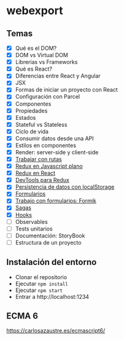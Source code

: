 # webexport

## Temas
- [x] Qué es el DOM?
- [x] DOM vs Virtual DOM
- [x] Librerias vs Frameworks
- [x] Qué es React?
- [x] Diferencias entre React y Angular
- [x] JSX
- [x] Formas de iniciar un proyecto con React
- [x] Configuración con Parcel
- [x] Componentes
- [x] Propiedades
- [x] Estados
- [x] Stateful vs Stateless
- [x] Ciclo de vida
- [x] Consumir datos desde una API
- [x] Estilos en componentes
- [x] Render: server-side y client-side
- [x] [Trabajar con rutas](https://github.com/matias89/webexport/commit/9f87a85d0f4c53b1b20ce10a950bde0e7930dd25)
- [x] [Redux en Javascript plano](https://github.com/matias89/webexport/blob/master/testRedux.html)
- [x] [Redux en React](https://github.com/matias89/webexport/commit/1097536575395cb19f6614528fdde9d70566af4c)
- [x] [DevTools para Redux](https://github.com/matias89/webexport/commit/4df0b71631ae5909d5652cdff870d92d0ea286c9)
- [x] [Persistencia de datos con localStorage](https://github.com/matias89/webexport/commit/635671f36d973152988444298a8ecde8395d348b)
- [x] [Formularios](https://github.com/matias89/webexport/commit/5cc91ce9bc783090274f70f59be0471137ee9c72)
- [x] [Trabajo con formularios: Formik](https://github.com/matias89/webexport/commit/a1102ba70a85301d05f025bcf4adbc3dfdc4e920)
- [x] [Sagas](https://github.com/matias89/webexport/commit/4df0b71631ae5909d5652cdff870d92d0ea286c9)
- [x] [Hooks](https://github.com/matias89/webexport/commit/3baa5fe8a5542bb5c4ab0d497cabf62d3d318ba1)
- [ ] Observables
- [ ] Tests unitarios
- [ ] Documentación: StoryBook
- [ ] Estructura de un proyecto

## Instalación del entorno
* Clonar el repositorio
* Ejecutar `npm install`
* Ejecutar `npm start`
* Entrar a http://localhost:1234

## ECMA 6
https://carlosazaustre.es/ecmascript6/
